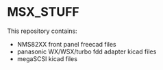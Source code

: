 # MSX_STUFF
This repository contains:
* NMS82XX front panel freecad files
* panasonic WX/WSX/turbo fdd adapter kicad files
* megaSCSI kicad files
